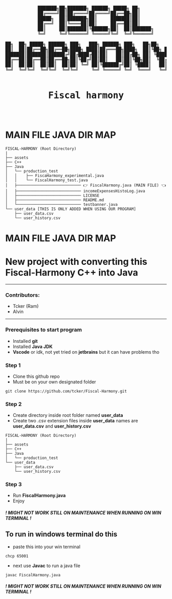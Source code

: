 <pre align="center">

            ███████╗██╗███████╗ ██████╗ █████╗ ██╗             
            ██╔════╝██║██╔════╝██╔════╝██╔══██╗██║             
            █████╗  ██║███████╗██║     ███████║██║             
            ██╔══╝  ██║╚════██║██║     ██╔══██║██║             
            ██║     ██║███████║╚██████╗██║  ██║███████╗        
            ╚═╝     ╚═╝╚══════╝ ╚═════╝╚═╝  ╚═╝╚══════╝        
                                                              
██╗  ██╗ █████╗ ██████╗ ███╗   ███╗ ██████╗ ███╗   ██╗██╗   ██╗
██║  ██║██╔══██╗██╔══██╗████╗ ████║██╔═══██╗████╗  ██║╚██╗ ██╔╝
███████║███████║██████╔╝██╔████╔██║██║   ██║██╔██╗ ██║ ╚████╔╝ 
██╔══██║██╔══██║██╔══██╗██║╚██╔╝██║██║   ██║██║╚██╗██║  ╚██╔╝  
██║  ██║██║  ██║██║  ██║██║ ╚═╝ ██║╚██████╔╝██║ ╚████║   ██║   
╚═╝  ╚═╝╚═╝  ╚═╝╚═╝  ╚═╝╚═╝     ╚═╝ ╚═════╝ ╚═╝  ╚═══╝   ╚═╝   
    
<h1> Fiscal harmony </h1>   

</pre>

# MAIN FILE JAVA DIR MAP

```
FISCAL-HARMONY (Root Directory)
|
├── assets
├── C++
├── Java
│   └── production_test
│   │    ├── FiscaHarmony_experimental.java
│   │    └── FiscalHarmony_test.java
│   ├──────────────────────────── 👉 FiscalHarmony.java (MAIN FILE) 👈
│   ├──────────────────────────── incomeExpensesHistoLog.java
│   ├──────────────────────────── LICENSE
│   ├──────────────────────────── README.md
│   └──────────────────────────── testbanner.java
└── user_data [THIS IS ONLY ADDED WHEN USING OUR PROGRAM]
    ├── user_data.csv
    └── user_history.csv
```

# MAIN FILE JAVA DIR MAP

# New project with converting this Fiscal-Harmony C++ into Java 

---
### Contributors:

- Tcker (Ram) 
- Alvin 

---

### Prerequisites to start program

- Installed **git**
- Installed **Java JDK** 
- **Vscode** or idk, not yet tried on **jetbrains** but it can have problems tho

### Step 1

- Clone this github repo
- Must be on your own designated folder
```
git clone https://github.com/tcker/Fiscal-Harmony.git
```

### Step 2

- Create directory inside root folder named **user_data**
- Create two .csv extension files inside **user_data** names are **user_data.csv** and **user_history.csv**

```
FISCAL-HARMONY (Root Directory)
|
├── assets
├── C++
├── Java
│   └── production_test
└── user_data
    ├── user_data.csv
    └── user_history.csv
```

### Step 3

- Run **FiscalHarmony.java**
- Enjoy

##### ! MIGHT NOT WORK STILL ON MAINTENANCE WHEN RUNNING ON WIN TERMINAL !
## To run in windows terminal do this

- paste this into your win terminal
```
chcp 65001
```
- next use **Javac** to run a java file
```
javac FiscalHarmony.java
```
##### ! MIGHT NOT WORK STILL ON MAINTENANCE WHEN RUNNING ON WIN TERMINAL !